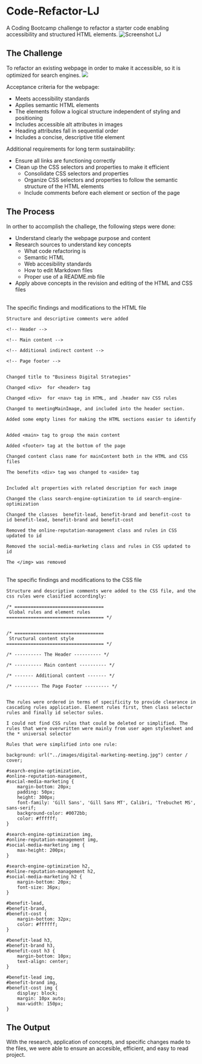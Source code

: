 # Code-Refactor-LJ
A Coding Bootcamp challenge to refactor a starter code enabling accessibility and structured HTML elements.
![Screenshot LJ](https://user-images.githubusercontent.com/107494937/177656724-49b65a2e-744e-4cdb-8f41-1fe250f1c1ae.png)

## The Challenge
To refactor an existing webpage in order to make it accessible, so it is optimized for search engines.
![](./Assets/01-html-css-git-homework-demo.png)

Acceptance criteria for the webpage:
- Meets accessibility standards
- Applies semantic HTML elements
- The elements follow a logical structure independent of styling and positioning
- Includes accessible alt attributes in images
- Heading attributes fall in sequential order
- Includes a concise, descriptive title element

Additional requirements for long term sustainability:
- Ensure all links are functioning correctly
- Clean up the CSS selectors and properties to make it efficient
  - Consolidate CSS selectors and properties
  - Organize CSS selectors and properties to follow the semantic structure of the HTML elements
  - Include comments before each element or section of the page


## The Process
In orther to accomplish the challege, the following steps were done:
- Understand clearly the webpage purpose and content
- Research sources to understand key concepts
  - What code refactoring is
  - Semantic HTML
  - Web accesibility standards
  - How to edit Markdown files
  - Proper use of a README.mb file
- Apply above concepts in the revision and editing of the HTML and CSS files
  
\
The specific findings and modifications to the HTML file
```
Structure and descriptive comments were added

<!-- Header -->

<!-- Main content -->

<!-- Additional indirect content -->

<!-- Page footer -->


Changed title to "Business Digital Strategies"

Changed <div>  for <header> tag

Changed <div>  for <nav> tag in HTML, and .header nav CSS rules

Changed to meetingMainImage, and included into the header section.

Added some empty lines for making the HTML sections easier to identify


Added <main> tag to group the main content

Added <footer> tag at the bottom of the page

Changed content class name for mainContent both in the HTML and CSS files

The benefits <div> tag was changed to <aside> tag


Included alt properties with related description for each image

Changed the class search-engine-optimization to id search-engine-optimization

Changed the classes  benefit-lead, benefit-brand and benefit-cost to id benefit-lead, benefit-brand and benefit-cost

Removed the online-reputation-management class and rules in CSS updated to id

Removed the social-media-marketing class and rules in CSS updated to id

The </img> was removed
```
\
The specific findings and modifications to the CSS file
```
Structure and descriptive comments were added to the CSS file, and the css rules were clasified accordingly:

/* ================================= 
 Global rules and element rules
==================================== */


/* ================================= 
 Structural content style
==================================== */

/* ---------- The Header ---------- */

/* ---------- Main content ---------- */

/* ------- Additional content ------- */

/* --------- The Page Footer --------- */


The rules were ordered in terms of specificity to provide clearance in cascading rules application. Element rules first, then class selector rules and finally id selector sules.

I could not find CSS rules that could be deleted or simplified. The rules that were overwritten were mainly from user agen stylesheet and the * universal selector

Rules that were simplified into one rule:

background: url("../images/digital-marketing-meeting.jpg") center / cover;

#search-engine-optimization,
#online-reputation-management,
#social-media-marketing {
    margin-bottom: 20px;
    padding: 50px;
    height: 300px;
    font-family: 'Gill Sans', 'Gill Sans MT', Calibri, 'Trebuchet MS', sans-serif;
    background-color: #0072bb;
    color: #ffffff;
}

#search-engine-optimization img,
#online-reputation-management img,
#social-media-marketing img {
    max-height: 200px;
}

#search-engine-optimization h2,
#online-reputation-management h2,
#social-media-marketing h2 {
    margin-bottom: 20px;
    font-size: 36px;
}

#benefit-lead,
#benefit-brand,
#benefit-cost {
    margin-bottom: 32px;
    color: #ffffff;
}

#benefit-lead h3,
#benefit-brand h3,
#benefit-cost h3 {
    margin-bottom: 10px;
    text-align: center;
}

#benefit-lead img,
#benefit-brand img,
#benefit-cost img {
    display: block;
    margin: 10px auto;
    max-width: 150px;
}
```


## The Output
With the research, application of concepts, and specific changes made to the files, we were able to ensure an accesible, efficient, and easy to read project.  
